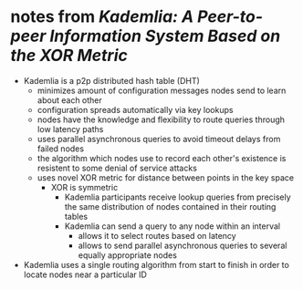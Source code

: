 # notes from _Kademlia: A Peer-to-peer Information System Based on the XOR Metric_

* Kademlia is a p2p distributed hash table (DHT)
  * minimizes amount of configuration messages nodes send to learn about each
    other
  * configuration spreads automatically via key lookups
  * nodes have the knowledge and flexibility to route queries through low
    latency paths
  * uses parallel asynchronous queries to avoid timeout delays from failed nodes
  * the algorithm which nodes use to record each other's existence is resistent
    to some denial of service attacks
  * uses novel XOR metric for distance between points in the key space
    * XOR is symmetric
      * Kademlia participants receive lookup queries from precisely the same
        distribution of nodes contained in their routing tables
      * Kademlia can send a query to any node within an interval
        * allows it to select routes based on latency
        * allows to send parallel asynchronous queries to several equally
          appropriate nodes
* Kademlia uses a single routing algorithm from start to finish in order to
  locate nodes near a particular ID